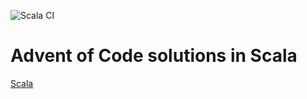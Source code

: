 ![Scala CI](https://github.com/VivianOliveres/advent-of-code/workflows/Scala%20CI/badge.svg?branch=master)


# Advent of Code solutions in Scala

[Scala](https://adventofcode.com)
